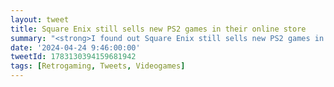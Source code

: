 ```yaml
---
layout: tweet
title: Square Enix still sells new PS2 games in their online store
summary: "<strong>I found out Square Enix still sells new PS2 games in their US online store</strong>. A Twitter thread."
date: '2024-04-24 9:46:00:00'
tweetId: 1783130394159681942
tags: [Retrogaming, Tweets, Videogames]
---
```



